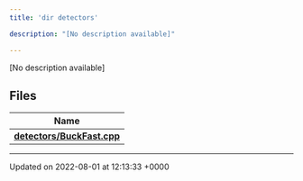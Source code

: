 ```yaml
---
title: 'dir detectors'

description: "[No description available]"

---
```







[No description available]

## Files

| Name           |
| -------------- |
| **[detectors/BuckFast.cpp](/documentation/code/files/buckfast_8cpp/#file-buckfast.cpp)**  |






-------------------------------

Updated on 2022-08-01 at 12:13:33 +0000
